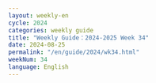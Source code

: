```yaml
---
layout: weekly-en
cycle: 2024
categories: weekly guide
title: "Weekly Guide：2024-2025 Week 34"
date: 2024-08-25
permalink: "/en/guide/2024/wk34.html"
weekNum: 34
language: English
---
```

